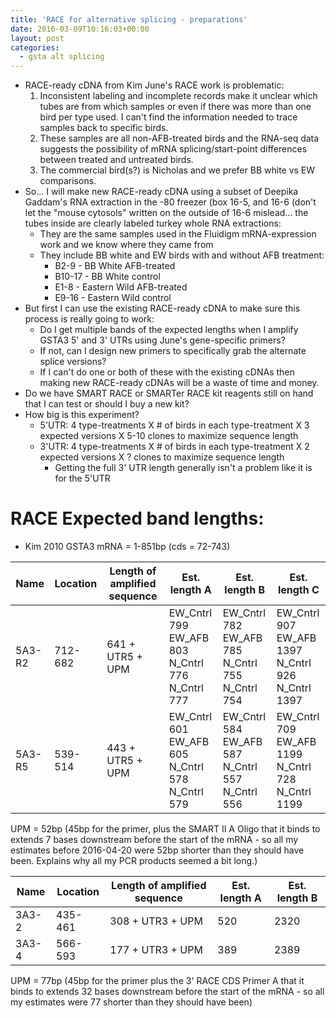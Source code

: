 ```yaml
---
title: 'RACE for alternative splicing - preparations'
date: 2016-03-09T10:16:03+00:00
layout: post
categories:
  - gsta alt splicing
---
```

  * RACE-ready cDNA from Kim June's RACE work is problematic:
      1. Inconsistent labeling and incomplete records make it unclear which tubes are from which samples or even if there was more than one bird per type used. I can't find the information needed to trace samples back to specific birds.
      2. These samples are all non-AFB-treated birds and the RNA-seq data suggests the possibility of mRNA splicing/start-point differences between treated and untreated birds.
      3. The commercial bird(s?) is Nicholas and we prefer BB white vs EW comparisons.
  * So... I will make new RACE-ready cDNA using a subset of Deepika Gaddam's RNA extraction in the -80 freezer (box 16-5, and 16-6 (don't let the "mouse cytosols" written on the outside of 16-6 mislead... the tubes inside are clearly labeled turkey whole RNA extractions:
      * They are the same samples used in the Fluidigm mRNA-expression work and we know where they came from
      * They include BB white and EW birds with and without AFB treatment:
          * B2-9 - BB White AFB-treated
          * B10-17 - BB White control
          * E1-8 - Eastern Wild AFB-treated
          * E9-16 - Eastern Wild control
  * But first I can use the existing RACE-ready cDNA to make sure this process is really going to work:
      * Do I get multiple bands of the expected lengths when I amplify GSTA3 5' and 3' UTRs using June's gene-specific primers?
      * If not, can I design new primers to specifically grab the alternate splice versions?
      * If I can't do one or both of these with the existing cDNAs then making new RACE-ready cDNAs will be a waste of time and money.
  * Do we have SMART RACE or SMARTer RACE kit reagents still on hand that I can test or should I buy a new kit?
  * How big is this experiment?
      * 5'UTR: 4 type-treatments X # of birds in each type-treatment X 3 expected versions X 5-10 clones to maximize sequence length
      * 3'UTR: 4 type-treatments X # of birds in each type-treatment X 2 expected versions X ? clones to maximize sequence length
          * Getting the full 3' UTR length generally isn't a problem like it is for the 5'UTR

# RACE Expected band lengths:

  * Kim 2010 GSTA3 mRNA = 1-851bp (cds = 72-743)

| Name | Location | Length of amplified sequence | Est. length A | Est. length B | Est. length C |
| ---- | -------- | ---------------------------- | ------------- | ------------- | ------------- |
| 5A3-R2 | 712-682 | 641 + UTR5 + UPM | EW_Cntrl 799<br /> EW_AFB 803<br /> N_Cntrl 776<br /> N_Cntrl 777 | EW_Cntrl 782<br /> EW_AFB 785<br /> N_Cntrl 755<br /> N_Cntrl 754 | EW_Cntrl 907<br /> EW_AFB 1397<br /> N_Cntrl 926<br /> N_Cntrl 1397 |
| 5A3-R5 | 539-514 | 443 + UTR5 + UPM | EW_Cntrl 601<br /> EW_AFB 605<br /> N_Cntrl 578<br /> N_Cntrl 579 | EW_Cntrl 584<br /> EW_AFB 587<br /> N_Cntrl 557<br /> N_Cntrl 556 | EW_Cntrl 709<br /> EW_AFB 1199<br /> N_Cntrl 728<br /> N_Cntrl 1199 |

UPM = 52bp (45bp for the primer, plus the SMART II A Oligo that it binds to extends 7 bases downstream before the start of the mRNA - so all my estimates before 2016-04-20 were 52bp shorter than they should have been. Explains why all my PCR products seemed a bit long.)

| Name | Location | Length of amplified sequence | Est. length A | Est. length B |
| ---- | -------- | ---------------------------- | ------------- | ------------- |
| 3A3-2 | 435-461 | 308 + UTR3 + UPM | 520 | 2320 |
| 3A3-4 | 566-593 | 177 + UTR3 + UPM | 389 | 2389 |

UPM = 77bp (45bp for the primer plus the 3' RACE CDS Primer A that it binds to extends 32 bases downstream before the start of the mRNA - so all my estimates were 77 shorter than they should have been)

